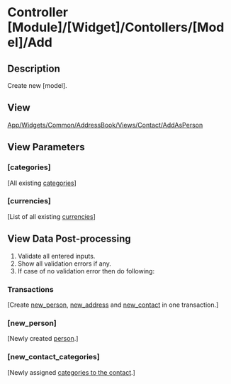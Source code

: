 # Controller [Module]/[Widget]/Contollers/[Model]/Add

## Description

Create new [model].

## View

[App/Widgets/Common/AddressBook/Views/Contact/AddAsPerson](../../Views/Contact/AddAsPerson.md)

## View Parameters

### [categories]
[All existing [categories](../../Models/Category.md)]

### [currencies]
[List of all existing [currencies](../../../../Bookkeeping/ExchangeRate/Models/Currency.md)]

## View Data Post-processing
1. Validate all entered inputs.
2. Show all validation errors if any.
3. If case of no validation error then do following:

### Transactions
[Create [new_person](#new_person), [new_address](#new_address) and [new_contact](#new_contact) in one transaction.]

### [new_person]
[Newly created [person](../../Models/Person.md).]

### [new_contact_categories]
[Newly assigned [categories to the contact](../../Models/ContactCategory.md).]

